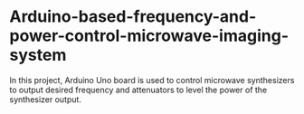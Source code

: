 # Arduino-based-frequency-and-power-control-microwave-imaging-system
In this project, Arduino Uno board is used to control microwave synthesizers to output desired frequency and attenuators to level the power of the synthesizer output.
